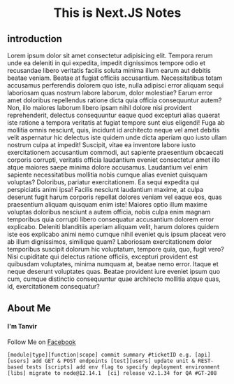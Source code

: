 #  <h1 align="center">This is Next.JS Notes</h1>
## introduction
Lorem ipsum dolor sit amet consectetur adipisicing elit. Tempora rerum unde ea deleniti in qui expedita, impedit dignissimos tempore odio et recusandae libero veritatis facilis soluta minima illum earum aut debitis beatae veniam. Beatae at fugiat officiis accusantium. Necessitatibus totam accusamus perferendis dolorem quo iste, nulla adipisci error aliquam sequi laboriosam quas nostrum labore laborum, dolor molestiae? Earum error amet doloribus repellendus ratione dicta quia officia consequuntur autem? Non, illo maiores laborum libero ipsam nihil dolore nisi provident reprehenderit, delectus consequuntur eaque quod excepturi alias quaerat iste ratione a tempora veritatis at fugiat tempore sunt eius eligendi! Fuga ab mollitia omnis nesciunt, quis, incidunt id architecto neque vel amet debitis velit aspernatur hic delectus iste quidem unde dicta aperiam quo iusto ullam nostrum culpa at impedit! Suscipit, vitae ea inventore labore iusto exercitationem accusantium commodi, aut sapiente praesentium obcaecati corporis corrupti, veritatis officia laudantium eveniet consectetur amet illo atque maiores saepe minima dolore accusamus. Laudantium vel enim sapiente necessitatibus mollitia nobis cumque alias eveniet quisquam voluptas? Doloribus, pariatur exercitationem. Ea sequi expedita qui perspiciatis animi ipsa! Facilis nesciunt laudantium maxime, at culpa deserunt fugit harum corporis repellat dolores veniam vel eaque eos, quas praesentium aliquam quisquam enim iste! Maiores optio illum maxime voluptas doloribus nesciunt a autem officia, nobis culpa enim magnam temporibus quia corrupti libero consequatur accusantium dolorem error explicabo. Deleniti blanditiis aperiam aliquam velit, harum dolores quidem iste eos explicabo animi nemo cumque nihil eveniet quis ipsum placeat vero ab illum dignissimos, similique quam? Laboriosam exercitationem dolor temporibus suscipit dolorum hic voluptatum, tempore quia, quo, fugit vero? Nisi cupiditate qui delectus ratione officiis, excepturi provident est quibusdam voluptates, minima numquam at, beatae nemo error. Itaque et neque deserunt voluptates quas. Beatae provident iure eveniet ipsum quo cum, cumque distinctio consequuntur quae architecto mollitia atque quas, id, exercitationem consequatur?

## About Me
#### I'm Tanvir 
Follow Me on [Facebook](www.facebook.com/Tanvir.rl "facebook profile") 

``
[module|type][function|scope] commit summary #ticketID
e.g.
[api][users] add GET & POST endpoints
[test][users] update unit & REST-based tests
[scripts] add env flag to specify deployment environment 
[libs] migrate to node@12.14.1 
[ci] release v2.1.34 for QA #GT-208
``